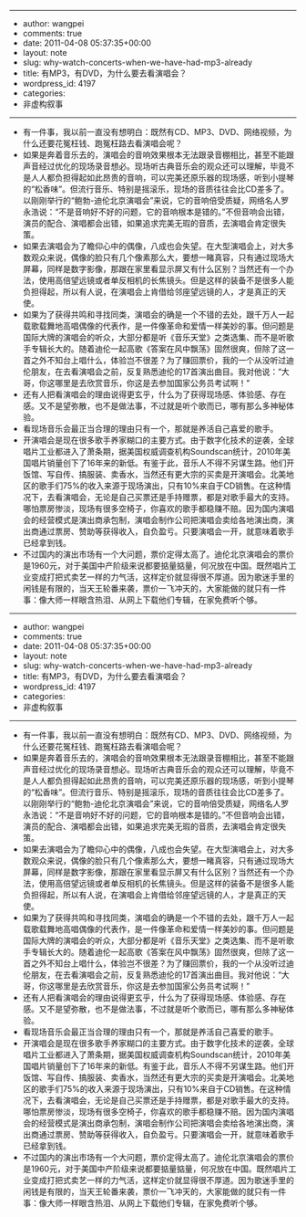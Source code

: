 - --
- author: wangpei
- comments: true
- date: 2011-04-08 05:37:35+00:00
- layout: note
- slug: why-watch-concerts-when-we-have-had-mp3-already
- title: 有MP3，有DVD，为什么要去看演唱会？
- wordpress_id: 4197
- categories:
- 非虚构叙事
- --
- 有一件事，我以前一直没有想明白：既然有CD、MP3、DVD、网络视频，为什么还要花冤枉钱、跑冤枉路去看演唱会呢？
- 如果是奔着音乐去的，演唱会的音响效果根本无法跟录音棚相比，甚至不能跟声音经过优化的现场录音想必。现场听古典音乐会的观众还可以理解，毕竟不是人人都负担得起如此昂贵的音响，可以完美还原乐器的现场感，听到小提琴的“松香味”。但流行音乐、特别是摇滚乐，现场的音质往往会比CD差多了。以刚刚举行的“鲍勃-迪伦北京演唱会”来说，它的音响倍受质疑，网络名人罗永浩说：“不是音响好不好的问题，它的音响根本是错的。”不但音响会出错，演员的配合、演唱都会出错，如果追求完美无瑕的音质，去演唱会肯定很失策。
- 如果去演唱会为了瞻仰心中的偶像，八成也会失望。在大型演唱会上，对大多数观众来说，偶像的脸只有几个像素那么大，要想一睹真容，只有通过现场大屏幕，同样是数字影像，那跟在家里看显示屏又有什么区别？当然还有一个办法，使用高倍望远镜或者单反相机的长焦镜头。但是这样的装备不是很多人能负担得起，所以有人说，在演唱会上肯借给邻座望远镜的人，才是真正的天使。
- 如果为了获得共鸣和寻找同类，演唱会的确是一个不错的去处，跟千万人一起载歌载舞地高唱偶像的代表作，是一件像革命和爱情一样美妙的事。但问题是国际大牌的演唱会的听众，大部分都是听《音乐天堂》之类选集、而不是听歌手专辑长大的。随着迪伦一起高歌《答案在风中飘荡》固然很爽，但除了这一首之外不知台上唱什么，体验岂不很差？为了赚回票价，我的一个从没听过迪伦朋友，在去看演唱会之前，反复熟悉迪伦的17首演出曲目。我对他说：“大哥，你这哪里是去欣赏音乐，你这是去参加国家公务员考试啊！”
- 还有人把看演唱会的理由说得更玄乎，什么为了获得现场感、体验感、存在感。又不是望弥散，也不是做法事，不过就是听个歌而已，哪有那么多神秘体验。
- 看现场音乐会最正当合理的理由只有一个，那就是养活自己喜爱的歌手。
- 开演唱会是现在很多歌手养家糊口的主要方式。由于数字化技术的逆袭，全球唱片工业都进入了萧条期，据美国权威调查机构Soundscan统计，2010年美国唱片销量创下了16年来的新低。有鉴于此，音乐人不得不另谋生路。他们开饭馆、写自传、搞服装、卖香水，当然还有更大宗的买卖是开演唱会。北美地区的歌手们75%的收入来源于现场演出，只有10%来自于CD销售。在这种情况下，去看演唱会，无论是自己买票还是手持赠票，都是对歌手最大的支持。哪怕票房惨淡，现场有很多空椅子，你喜欢的歌手都稳赚不赔。因为国内演唱会的经营模式是演出商承包制，演唱会制作公司把演唱会卖给各地演出商，演出商通过票房、赞助等获得收入，自负盈亏。只要演唱会一开，就意味着歌手已经拿到钱。
- 不过国内的演出市场有一个大问题，票价定得太高了。迪伦北京演唱会的票价是1960元，对于美国中产阶级来说都要掂量掂量，何况放在中国。既然唱片工业变成打把式卖艺一样的力气活，这样定价就显得很不厚道。因为歌迷手里的闲钱是有限的，当天王轮番来袭，票价一飞冲天的，大家能做的就只有一件事：像大师一样眼含热泪、从网上下载他们专辑，在家免费听个够。
- --
- author: wangpei
- comments: true
- date: 2011-04-08 05:37:35+00:00
- layout: note
- slug: why-watch-concerts-when-we-have-had-mp3-already
- title: 有MP3，有DVD，为什么要去看演唱会？
- wordpress_id: 4197
- categories:
- 非虚构叙事
- --
- 有一件事，我以前一直没有想明白：既然有CD、MP3、DVD、网络视频，为什么还要花冤枉钱、跑冤枉路去看演唱会呢？
- 如果是奔着音乐去的，演唱会的音响效果根本无法跟录音棚相比，甚至不能跟声音经过优化的现场录音想必。现场听古典音乐会的观众还可以理解，毕竟不是人人都负担得起如此昂贵的音响，可以完美还原乐器的现场感，听到小提琴的“松香味”。但流行音乐、特别是摇滚乐，现场的音质往往会比CD差多了。以刚刚举行的“鲍勃-迪伦北京演唱会”来说，它的音响倍受质疑，网络名人罗永浩说：“不是音响好不好的问题，它的音响根本是错的。”不但音响会出错，演员的配合、演唱都会出错，如果追求完美无瑕的音质，去演唱会肯定很失策。
- 如果去演唱会为了瞻仰心中的偶像，八成也会失望。在大型演唱会上，对大多数观众来说，偶像的脸只有几个像素那么大，要想一睹真容，只有通过现场大屏幕，同样是数字影像，那跟在家里看显示屏又有什么区别？当然还有一个办法，使用高倍望远镜或者单反相机的长焦镜头。但是这样的装备不是很多人能负担得起，所以有人说，在演唱会上肯借给邻座望远镜的人，才是真正的天使。
- 如果为了获得共鸣和寻找同类，演唱会的确是一个不错的去处，跟千万人一起载歌载舞地高唱偶像的代表作，是一件像革命和爱情一样美妙的事。但问题是国际大牌的演唱会的听众，大部分都是听《音乐天堂》之类选集、而不是听歌手专辑长大的。随着迪伦一起高歌《答案在风中飘荡》固然很爽，但除了这一首之外不知台上唱什么，体验岂不很差？为了赚回票价，我的一个从没听过迪伦朋友，在去看演唱会之前，反复熟悉迪伦的17首演出曲目。我对他说：“大哥，你这哪里是去欣赏音乐，你这是去参加国家公务员考试啊！”
- 还有人把看演唱会的理由说得更玄乎，什么为了获得现场感、体验感、存在感。又不是望弥散，也不是做法事，不过就是听个歌而已，哪有那么多神秘体验。
- 看现场音乐会最正当合理的理由只有一个，那就是养活自己喜爱的歌手。
- 开演唱会是现在很多歌手养家糊口的主要方式。由于数字化技术的逆袭，全球唱片工业都进入了萧条期，据美国权威调查机构Soundscan统计，2010年美国唱片销量创下了16年来的新低。有鉴于此，音乐人不得不另谋生路。他们开饭馆、写自传、搞服装、卖香水，当然还有更大宗的买卖是开演唱会。北美地区的歌手们75%的收入来源于现场演出，只有10%来自于CD销售。在这种情况下，去看演唱会，无论是自己买票还是手持赠票，都是对歌手最大的支持。哪怕票房惨淡，现场有很多空椅子，你喜欢的歌手都稳赚不赔。因为国内演唱会的经营模式是演出商承包制，演唱会制作公司把演唱会卖给各地演出商，演出商通过票房、赞助等获得收入，自负盈亏。只要演唱会一开，就意味着歌手已经拿到钱。
- 不过国内的演出市场有一个大问题，票价定得太高了。迪伦北京演唱会的票价是1960元，对于美国中产阶级来说都要掂量掂量，何况放在中国。既然唱片工业变成打把式卖艺一样的力气活，这样定价就显得很不厚道。因为歌迷手里的闲钱是有限的，当天王轮番来袭，票价一飞冲天的，大家能做的就只有一件事：像大师一样眼含热泪、从网上下载他们专辑，在家免费听个够。
